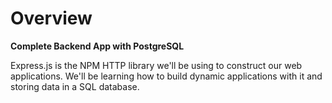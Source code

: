 # Overview

**Complete Backend App with PostgreSQL**

Express.js is the NPM HTTP library we'll be using to construct our web applications. We'll be learning how to build dynamic applications with it and storing data in a SQL database. 

